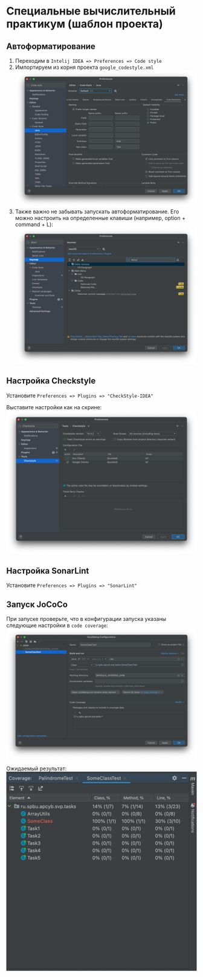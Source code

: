 # Специальные вычислительный практикум (шаблон проекта)

## Автоформатирование
1. Переходим в ```Intelij IDEA => Preferences => Code style```
2. Импортируем из корня проекта ```google_codestyle.xml```
![img_1.png](images/img_1.png)
3. Также важно не забывать запускать автоформатирование. Его можно настроить на определенные клавиши (например, option + command + L):
![img_2.png](images/img_2.png)

## Настройка Checkstyle
Установите ```Preferences => Plugins => "CheckStyle-IDEA"```

Выставите настройки как на скрине:
![img_4.png](images/img_3.png)

## Настройка SonarLint
Установите ```Preferences => Plugins => "SonarLint"```

## Запуск JoCoCo
При запуске проверьте, что в конфигурации запуска указаны следующие настройки в ```code coverage```:
![img.png](images/img_4.png)

Ожидаемый результат:
![img.png](images/img_5.png)